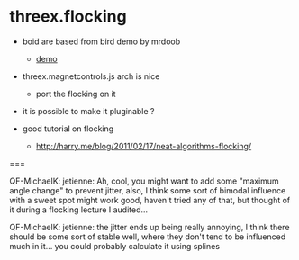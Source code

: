 threex.flocking
===============

* boid are based from bird demo by mrdoob
  * [demo](http://threejs.org/examples/canvas_geometry_birds.html)

* threex.magnetcontrols.js arch is nice
  * port the flocking on it

* it is possible to make it pluginable ?

* good tutorial on flocking
  * http://harry.me/blog/2011/02/17/neat-algorithms-flocking/


===

QF-MichaelK: jetienne: Ah, cool, you might want to add some "maximum angle change" to prevent jitter, also, I think some sort of bimodal influence with a sweet spot might work good, haven't tried any of that, but thought of it during a flocking lecture I audited...

QF-MichaelK: jetienne: the jitter ends up being really annoying, I think there should be some sort of stable well, where they don't tend to be influenced much in it... you could probably calculate it using splines